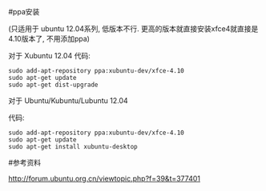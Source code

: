 <!---title:Ubuntu12.04安装xfce4.10-->
<!---keywords:ubuntu, xfce4.10-->
<!---date:2014.01.15; modification:2014.01.15-->

#ppa安装

(只适用于 ubuntu 12.04系列, 低版本不行. 更高的版本就直接安装xfce4就直接是4.10版本了, 不用添加ppa)

对于 Xubuntu 12.04
代码:

    sudo add-apt-repository ppa:xubuntu-dev/xfce-4.10
    sudo apt-get update
    sudo apt-get dist-upgrade

对于 Ubuntu/Kubuntu/Lubuntu 12.04

代码:

    sudo add-apt-repository ppa:xubuntu-dev/xfce-4.10
    sudo apt-get update
    sudo apt-get install xubuntu-desktop

#参考资料

http://forum.ubuntu.org.cn/viewtopic.php?f=39&t=377401

<!-- vim:set tw=0:-->
